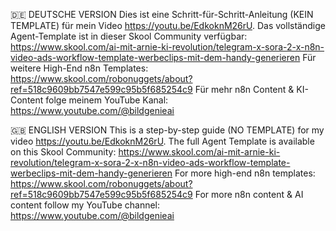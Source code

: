 🇩🇪 DEUTSCHE VERSION
Dies ist eine Schritt-für-Schritt-Anleitung (KEIN TEMPLATE) für mein Video https://youtu.be/EdkoknM26rU.
Das vollständige Agent-Template ist in dieser Skool Community verfügbar: https://www.skool.com/ai-mit-arnie-ki-revolution/telegram-x-sora-2-x-n8n-video-ads-workflow-template-werbeclips-mit-dem-handy-generieren
Für weitere High-End n8n Templates: https://www.skool.com/robonuggets/about?ref=518c9609bb7547e599c95b5f685254c9
Für mehr n8n Content & KI-Content folge meinem YouTube Kanal: https://www.youtube.com/@bildgenieai

🇬🇧 ENGLISH VERSION
This is a step-by-step guide (NO TEMPLATE) for my video https://youtu.be/EdkoknM26rU.
The full Agent Template is available on this Skool Community: https://www.skool.com/ai-mit-arnie-ki-revolution/telegram-x-sora-2-x-n8n-video-ads-workflow-template-werbeclips-mit-dem-handy-generieren
For more high-end n8n templates: https://www.skool.com/robonuggets/about?ref=518c9609bb7547e599c95b5f685254c9
For more n8n content & AI content follow my YouTube channel: https://www.youtube.com/@bildgenieai
